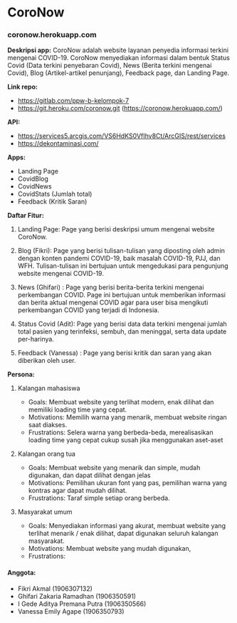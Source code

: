 # CoroNow

### **coronow.herokuapp.com**

**Deskripsi app:**
CoroNow adalah website layanan penyedia informasi terkini mengenai COVID-19. CoroNow menyediakan informasi dalam bentuk Status Covid (Data terkini penyebaran Covid), News (Berita terkini mengenai Covid), Blog (Artikel-artikel penunjang), Feedback page, dan Landing Page.

**Link repo:** 
* https://gitlab.com/ppw-b-kelompok-7 
* https://git.heroku.com/coronow.git (https://coronow.herokuapp.com/)

**API:**
* https://services5.arcgis.com/VS6HdKS0VfIhv8Ct/ArcGIS/rest/services 
* https://dekontaminasi.com/ 


**Apps:** 
* Landing Page
* CovidBlog
* CovidNews
* CovidStats (Jumlah total)
* Feedback (Kritik Saran)


**Daftar Fitur:**
1. Landing Page:
Page yang berisi deskripsi umum mengenai website CoroNow.

2. Blog (Fikri):
Page yang berisi tulisan-tulisan yang diposting oleh admin dengan konten pandemi COVID-19, baik masalah COVID-19, PJJ, dan WFH. Tulisan-tulisan ini bertujuan untuk mengedukasi para pengunjung website mengenai COVID-19.

3. News (Ghifari) :
Page yang berisi berita-berita terkini mengenai perkembangan COVID. Page ini bertujuan untuk memberikan informasi dan berita aktual mengenai COVID agar para user bisa mengikuti perkembangan COVID yang terjadi di Indonesia.

4. Status Covid (Adit):
Page yang berisi data data terkini mengenai jumlah total pasien yang terinfeksi, sembuh, dan meninggal, serta data update per-harinya.

5. Feedback (Vanessa) :
Page yang berisi kritik dan saran yang akan diberikan oleh user.

**Persona:**
1. Kalangan mahasiswa
    * Goals: Membuat website yang terlihat modern, enak dilihat dan memiliki loading time yang cepat.
    * Motivations: Memilih warna yang menarik, membuat website ringan saat diakses.
    * Frustrations: Selera warna yang berbeda-beda, merealisasikan loading time yang cepat cukup susah jika menggunakan aset-aset 

2. Kalangan orang tua
    * Goals: Membuat website yang menarik dan simple, mudah digunakan, dan dapat dilihat dengan jelas
    * Motivations: Pemilihan ukuran font yang pas, pemilihan warna yang kontras agar dapat mudah dilihat.
    * Frustrations: Taraf simple setiap orang berbeda.

3. Masyarakat umum
    * Goals: Menyediakan informasi yang akurat, membuat website yang terlihat menarik / enak dilihat, dapat digunakan seluruh kalangan masyarakat.
    * Motivations: Membuat website yang mudah digunakan, 
    * Frustrations:  


#### Anggota: 
* Fikri Akmal (1906307132)
* Ghifari Zakaria Ramadhan (1906350591)
* I Gede Aditya Premana Putra (1906350566)
* Vanessa Emily Agape (1906350793)